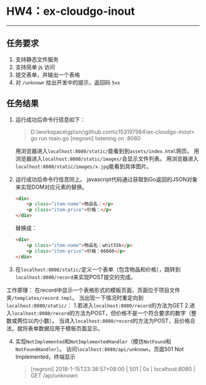 # HW4：ex-cloudgo-inout

---

## 任务要求
1. 支持静态文件服务
2. 支持简单 js 访问
3. 提交表单，并输出一个表格
4. 对 `/unknown` 给出开发中的提示，返回码 `5xx`

## 任务结果
1. 运行成功后命令行信息如下：
    >  D:\workspace\gp\src\github.com\c153197984\ex-cloudgo-inout> go run main.go
    > [negroni] listening on :8080

    用浏览器进入`localhost:8080/static/`能看到到`assets/index.html`网页。
    用浏览器进入`localhost:8080/static/images/`会显示文件列表。
    用浏览器进入`localhost:8080/static/images/x.jpg`能看到具体图片。

2. 运行成功后命令行信息同上。
    javascript代码通过获取到Go返回的JSON对象来实现DOM对应元素的替换。

    ```HTML
    <div>
        <p class="item-name">物品名：</p>
        <p class="item-price">价格：</p>
    </div>
    ```

    替换成：
    
    ```HTML
    <div>
        <p class="item-name">物品名：whit55k</p>
        <p class="item-price">价格：66666</p>
    </div>
    ```

3. 在`localhost:8080/static/`定义一个表单（包含物品和价格），跳转到`localhost:8080/record`来实现POST提交的完成。

工作原理：
    在record中显示一个表格形式的模板页面，页面位于项目文件夹`/templates/record.tmpl`。
    当出现一下情况时重定向到`localhost:8080/static/`：
        1.若进入`localhost:8080/record`的方法为GET
        2.进入`localhost:8080/record`的方法为POST，但价格不是一个符合要求的数字（整数或两位以内小数）。
    当进入`localhost:8080/record`的方法为POST，且价格合法，就将表单数据应用于模板页面显示。

4. 实现`NotImplemented`和`NotImplementedHandler`（模仿`NotFound`和`NotFoundHandler`）。
    访问`localhost:8080/api/unknown`，页面501 Not Implemented，终端显示
    > [negroni] 2018-1-15T23:38:57+08:00 | 501 |      0s | localhost:8080 | GET /api/unknown
